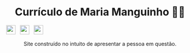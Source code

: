 <h1 align="center">Currículo de Maria Manguinho 👩‍💻</h1>

<div text-align='center'>
  <img height='25px' src="https://img.shields.io/badge/HTML-242938?logo=html5&labelColor=F83F2C&logoColor=FFF">
  &nbsp;
  <img height='25px' src="https://img.shields.io/badge/CSS-242938?logo=css3&labelColor=F83F2C&logoColor=FFF">
  &nbsp;
  <img height='25px' src="https://img.shields.io/badge/JavaScript-242938?logo=javascript&labelColor=F83F2C&logoColor=FFF">
  &nbsp;
</div>

<p align="center">Site construído no intuito de apresentar a pessoa em questão.</p>
